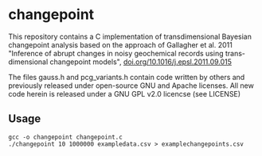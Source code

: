 # changepoint

This repository contains a C implementation of 
transdimensional Bayesian changepoint analysis based on 
the approach of Gallagher et al. 2011 "Inference of 
abrupt changes in noisy geochemical records using trans-
dimensional changepoint models",
[doi.org/10.1016/j.epsl.2011.09.015](https://doi.org/10.1016/j.epsl.2011.09.015)

The files gauss.h and pcg_variants.h contain code written
by others and previously released under open-source GNU 
and Apache licenses. All new code herein is released under 
a GNU GPL v2.0 licencse (see LICENSE)

## Usage

```
gcc -o changepoint changepoint.c
./changepoint 10 1000000 exampledata.csv > examplechangepoints.csv
```
